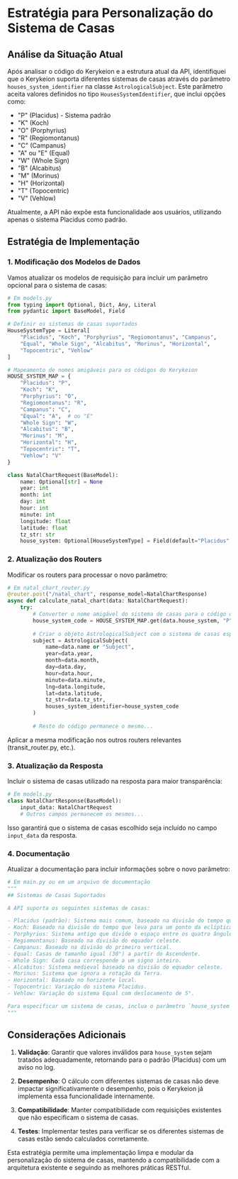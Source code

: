 # Estratégia para Personalização do Sistema de Casas

## Análise da Situação Atual

Após analisar o código do Kerykeion e a estrutura atual da API, identifiquei que o Kerykeion suporta diferentes sistemas de casas através do parâmetro `houses_system_identifier` na classe `AstrologicalSubject`. Este parâmetro aceita valores definidos no tipo `HousesSystemIdentifier`, que inclui opções como:

- "P" (Placidus) - Sistema padrão
- "K" (Koch)
- "O" (Porphyrius)
- "R" (Regiomontanus)
- "C" (Campanus)
- "A" ou "E" (Equal)
- "W" (Whole Sign)
- "B" (Alcabitus)
- "M" (Morinus)
- "H" (Horizontal)
- "T" (Topocentric)
- "V" (Vehlow)

Atualmente, a API não expõe esta funcionalidade aos usuários, utilizando apenas o sistema Placidus como padrão.

## Estratégia de Implementação

### 1. Modificação dos Modelos de Dados

Vamos atualizar os modelos de requisição para incluir um parâmetro opcional para o sistema de casas:

```python
# Em models.py
from typing import Optional, Dict, Any, Literal
from pydantic import BaseModel, Field

# Definir os sistemas de casas suportados
HouseSystemType = Literal[
    "Placidus", "Koch", "Porphyrius", "Regiomontanus", "Campanus", 
    "Equal", "Whole Sign", "Alcabitus", "Morinus", "Horizontal", 
    "Topocentric", "Vehlow"
]

# Mapeamento de nomes amigáveis para os códigos do Kerykeion
HOUSE_SYSTEM_MAP = {
    "Placidus": "P",
    "Koch": "K",
    "Porphyrius": "O",
    "Regiomontanus": "R",
    "Campanus": "C",
    "Equal": "A",  # ou "E"
    "Whole Sign": "W",
    "Alcabitus": "B",
    "Morinus": "M",
    "Horizontal": "H",
    "Topocentric": "T",
    "Vehlow": "V"
}

class NatalChartRequest(BaseModel):
    name: Optional[str] = None
    year: int
    month: int
    day: int
    hour: int
    minute: int
    longitude: float
    latitude: float
    tz_str: str
    house_system: Optional[HouseSystemType] = Field(default="Placidus", description="Sistema de casas a ser utilizado")
```

### 2. Atualização dos Routers

Modificar os routers para processar o novo parâmetro:

```python
# Em natal_chart_router.py
@router.post("/natal_chart", response_model=NatalChartResponse)
async def calculate_natal_chart(data: NatalChartRequest):
    try:
        # Converter o nome amigável do sistema de casas para o código do Kerykeion
        house_system_code = HOUSE_SYSTEM_MAP.get(data.house_system, "P")  # Default para Placidus
        
        # Criar o objeto AstrologicalSubject com o sistema de casas especificado
        subject = AstrologicalSubject(
            name=data.name or "Subject",
            year=data.year,
            month=data.month,
            day=data.day,
            hour=data.hour,
            minute=data.minute,
            lng=data.longitude,
            lat=data.latitude,
            tz_str=data.tz_str,
            houses_system_identifier=house_system_code
        )
        
        # Resto do código permanece o mesmo...
```

Aplicar a mesma modificação nos outros routers relevantes (transit_router.py, etc.).

### 3. Atualização da Resposta

Incluir o sistema de casas utilizado na resposta para maior transparência:

```python
# Em models.py
class NatalChartResponse(BaseModel):
    input_data: NatalChartRequest
    # Outros campos permanecem os mesmos...
```

Isso garantirá que o sistema de casas escolhido seja incluído no campo `input_data` da resposta.

### 4. Documentação

Atualizar a documentação para incluir informações sobre o novo parâmetro:

```python
# Em main.py ou em um arquivo de documentação
"""
## Sistemas de Casas Suportados

A API suporta os seguintes sistemas de casas:

- Placidus (padrão): Sistema mais comum, baseado na divisão do tempo que leva para um ponto da eclíptica passar do horizonte ao meio-céu.
- Koch: Baseado na divisão do tempo que leva para um ponto da eclíptica passar do horizonte ao meridiano.
- Porphyrius: Sistema antigo que divide o espaço entre os quatro ângulos.
- Regiomontanus: Baseado na divisão do equador celeste.
- Campanus: Baseado na divisão do primeiro vertical.
- Equal: Casas de tamanho igual (30°) a partir do Ascendente.
- Whole Sign: Cada casa corresponde a um signo inteiro.
- Alcabitus: Sistema medieval baseado na divisão do equador celeste.
- Morinus: Sistema que ignora a rotação da Terra.
- Horizontal: Baseado no horizonte local.
- Topocentric: Variação do sistema Placidus.
- Vehlow: Variação do sistema Equal com deslocamento de 5°.

Para especificar um sistema de casas, inclua o parâmetro `house_system` na requisição.
"""
```

## Considerações Adicionais

1. **Validação**: Garantir que valores inválidos para `house_system` sejam tratados adequadamente, retornando para o padrão (Placidus) com um aviso no log.

2. **Desempenho**: O cálculo com diferentes sistemas de casas não deve impactar significativamente o desempenho, pois o Kerykeion já implementa essa funcionalidade internamente.

3. **Compatibilidade**: Manter compatibilidade com requisições existentes que não especificam o sistema de casas.

4. **Testes**: Implementar testes para verificar se os diferentes sistemas de casas estão sendo calculados corretamente.

Esta estratégia permite uma implementação limpa e modular da personalização do sistema de casas, mantendo a compatibilidade com a arquitetura existente e seguindo as melhores práticas RESTful.
